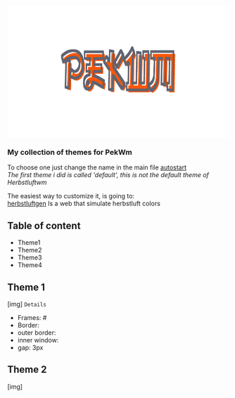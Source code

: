 <img src="../../Pictures/pk_banner.png" align=center height=300px>

### My collection of themes for PekWm

To choose one just change the name in the main file [autostart](https://github.com/yowls/dotfiles/blob/debian/.config/herbstluftwm/autostart#L28)<br>
*The first theme i did is called 'default', this is not the default theme of Herbstluftwm*

The easiest way to customize it, is going to:<br>
[herbstluftgen](http://herbstluftgen.hellco.net/)
Is a web that simulate herbstluft colors

## Table of content
+ Theme1
+ Theme2
+ Theme3
+ Theme4

## Theme 1
[img]
`Details`
+ Frames: #
+ Border:
+ outer border:
+ inner window:
+ gap: 3px

## Theme 2
[img]
